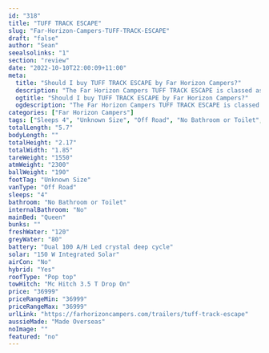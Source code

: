 ```yaml
---
id: "318"
title: "TUFF TRACK ESCAPE"
slug: "Far-Horizon-Campers-TUFF-TRACK-ESCAPE"
draft: "false"
author: "Sean"
seealsolinks: "1"
section: "review"
date: "2022-10-10T22:00:09+11:00"
meta:
  title: "Should I buy TUFF TRACK ESCAPE by Far Horizon Campers?"
  description: "The Far Horizon Campers TUFF TRACK ESCAPE is classed as Off Road, and sleeps 4 people. It is Made Overseas and comes in at Unknown Size. It generally has No Bathroom or Toilet."
  ogtitle: "Should I buy TUFF TRACK ESCAPE by Far Horizon Campers?"
  ogdescription: "The Far Horizon Campers TUFF TRACK ESCAPE is classed as Off Road, and sleeps 4 people. It is Made Overseas and comes in at Unknown Size. It generally has No Bathroom or Toilet."
categories: ["Far Horizon Campers"]
tags: ["Sleeps 4", "Unknown Size", "Off Road", "No Bathroom or Toilet", "Pop top", "Under 50k", "Made Overseas"]
totalLength: "5.7"
bodyLength: ""
totalHeight: "2.17"
totalWidth: "1.85"
tareWeight: "1550"
atmWeight: "2300"
ballWeight: "190"
footTag: "Unknown Size"
vanType: "Off Road"
sleeps: "4"
bathroom: "No Bathroom or Toilet"
internalBathroom: "No"
mainBed: "Queen"
bunks: ""
freshWater: "120"
greyWater: "80"
battery: "Dual 100 A/H Led crystal deep cycle"
solar: "150 W Integrated Solar"
airCon: "No"
hybrid: "Yes"
roofType: "Pop top"
towHitch: "Mc Hitch 3.5 T Drop On"
price: "36999"
priceRangeMin: "36999"
priceRangeMax: "36999"
urlLink: "https://farhorizoncampers.com/trailers/tuff-track-escape"
aussieMade: "Made Overseas"
noImage: ""
featured: "no"
---
```

